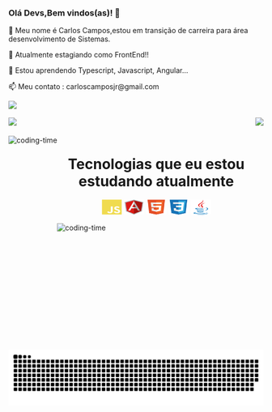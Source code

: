 ### Olá Devs,Bem vindos(as)! 👋

<p>💬 Meu nome é Carlos Campos,estou em transição de carreira para área desenvolvimento de Sistemas.</p> 
<p>🔭 Atualmente estagiando como FrontEnd!!</p>
<p>🌱 Estou aprendendo Typescript, Javascript, Angular...</p>
<p>📫 Meu contato : carloscamposjr@gmail.com</p>

<a href="https://www.linkedin.com/in/carloscamposjunior/" target="_blank"><img src="https://img.shields.io/badge/-LinkedIn-%230077B5?style=for-the-badge&logo=linkedin&logoColor=white" target="_blank"></a>


<div>
    <img height="180em" src="https://github-readme-stats.vercel.app/api?username=carloscjr2000&show_icons=true&theme=radical"/>
  <img align="right" height="180em" src="https://github-readme-stats.vercel.app/api/top-langs/?username=carloscjr2000&layout=compact&langs_count=16&theme=radical"/>
</div>

<div align="center"> 
  <div style="display: inline_block"><br>
    <img align="left" height="250" alt="coding-time" src="code.gif">
    <h1 align="center">Tecnologias que eu estou estudando atualmente </h1>
    <img align="center" height="30" width="40" alt="js-icon"  src="https://raw.githubusercontent.com/devicons/devicon/master/icons/javascript/javascript-plain.svg">
    <img align="center" height="30" width="40" alt="react-icon" src="https://raw.githubusercontent.com/devicons/devicon/master/icons/angularjs/angularjs-original.svg">
    <img align="center" height="30" width="40" alt="html-icon" src="https://raw.githubusercontent.com/devicons/devicon/master/icons/html5/html5-original.svg">
    <img align="center" height="30" width="40" alt="css-icon" src="https://raw.githubusercontent.com/devicons/devicon/master/icons/css3/css3-original.svg">
    <img align="center" height="30" width="40" alt="java-icon" src="https://raw.githubusercontent.com/devicons/devicon/master/icons/java/java-original.svg">
    </div>
    <div>
    <div  align="center"> 
  <div style="display: inline_block"><br>
    <img align="left" height="250" alt="coding-time" src="">
    </div>
<picture>
  <source media="(prefers-color-scheme: dark)" srcset="https://raw.githubusercontent.com/platane/platane/output/github-contribution-grid-snake-dark.svg">
  <source media="(prefers-color-scheme: light)" srcset="https://raw.githubusercontent.com/platane/platane/output/github-contribution-grid-snake.svg">
  <img alt="github contribution grid snake animation" src="https://raw.githubusercontent.com/platane/platane/output/github-contribution-grid-snake.svg">
</picture>
